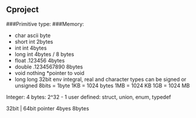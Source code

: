 ## Cproject

###Primitive type: ###Memory:
- char     ascii    byte
- short    int      2bytes 
- int      int      4bytes
- long     int      4bytes  / 8 bytes   
- float    .123456  4bytes
- double .1234567890 8bytes       
- void    nothing    *pointer to void
- long long 32bit env
integral, real and character types can be signed or unsigned
8bits = 1byte
1KB = 1024 bytes
1MB = 1024 KB
1GB = 1024 MB

Integer: 4 bytes: 2^32 - 1 
user defined:
struct, union, enum, typedef

32bit | 64bit pointer
4byes   8bytes






